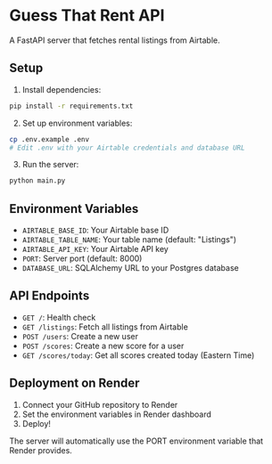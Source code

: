 # Guess That Rent API

A FastAPI server that fetches rental listings from Airtable.

## Setup

1. Install dependencies:
```bash
pip install -r requirements.txt
```

2. Set up environment variables:
```bash
cp .env.example .env
# Edit .env with your Airtable credentials and database URL
```

3. Run the server:
```bash
python main.py
```

## Environment Variables

- `AIRTABLE_BASE_ID`: Your Airtable base ID
- `AIRTABLE_TABLE_NAME`: Your table name (default: "Listings")
- `AIRTABLE_API_KEY`: Your Airtable API key
- `PORT`: Server port (default: 8000)
- `DATABASE_URL`: SQLAlchemy URL to your Postgres database

## API Endpoints

- `GET /`: Health check
- `GET /listings`: Fetch all listings from Airtable
- `POST /users`: Create a new user
- `POST /scores`: Create a new score for a user
- `GET /scores/today`: Get all scores created today (Eastern Time)

## Deployment on Render

1. Connect your GitHub repository to Render
2. Set the environment variables in Render dashboard
3. Deploy!

The server will automatically use the PORT environment variable that Render provides.
